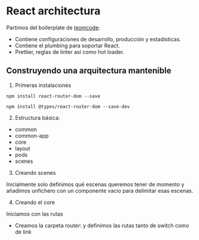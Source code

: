 # React architectura

Partimos del boilerplate de [leomcode](https://github.com/Lemoncode/master-frontend-lemoncode/tree/master/04-frameworks/01-react/05-arquitectura):

- Contiene configuraciones de desarrollo, producción y estadisticas.
- Contiene el plumbing para soportar React.
- Prettier, reglas de linter así como hot loader.

## Construyendo una arquitectura mantenible

1. Primeras instalaciones

```
npm install react-router-dom --save
```

```
npm install @types/react-router-dom --save-dev
```

2. Estructura básica:

- common
- common-app
- core
- layout
- pods
- scenes

3. Creando scenes

Inicialmente solo definimos qué escenas queremos tener de momento y añadimos unfichero con un componente vacío para delimitar esas escenas.

4. Creando el core

Iniciamos con las rutas

- Creamos la carpeta router: y definimos las rutas tanto de switch como de link
